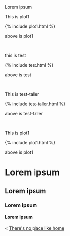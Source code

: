 
Lorem ipsum


This is plot1

{% include plot1.html %}

above is plot1

  &nbsp;

this is test

{% include test.html %}

above is test

  &nbsp;

This is test-taller

{% include test-taller.html %}

above is test-taller

  &nbsp;

This is plot1

{% include plot1.html %}

above is plot1

# Lorem ipsum

## Lorem ipsum

### Lorem ipsum

#### Lorem ipsum


< [There's no place like home](./index.md)
